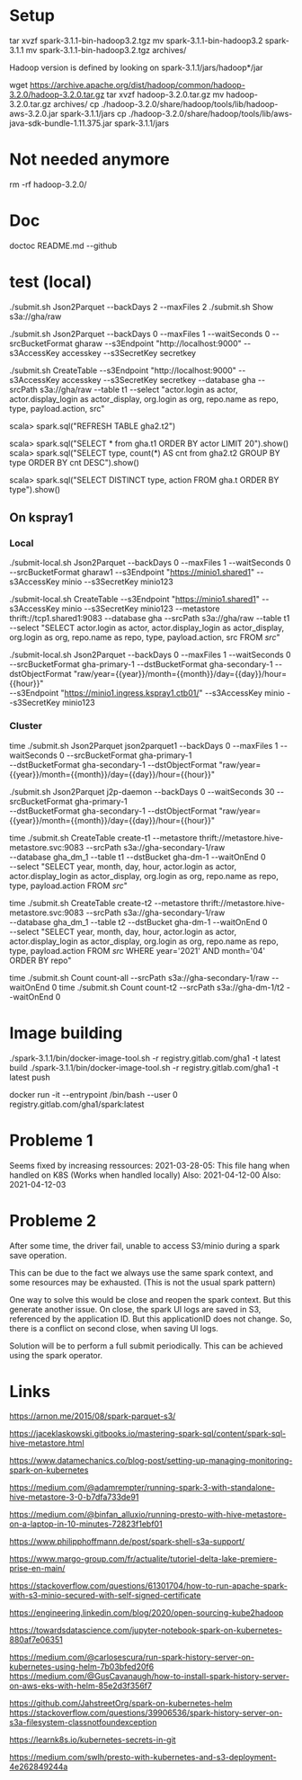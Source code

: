 # Setup

tar xvzf spark-3.1.1-bin-hadoop3.2.tgz
mv spark-3.1.1-bin-hadoop3.2 spark-3.1.1
mv spark-3.1.1-bin-hadoop3.2.tgz archives/

Hadoop version is defined by looking on spark-3.1.1/jars/hadoop*/jar

wget https://archive.apache.org/dist/hadoop/common/hadoop-3.2.0/hadoop-3.2.0.tar.gz
tar xvzf hadoop-3.2.0.tar.gz
mv hadoop-3.2.0.tar.gz archives/
cp ./hadoop-3.2.0/share/hadoop/tools/lib/hadoop-aws-3.2.0.jar spark-3.1.1/jars
cp ./hadoop-3.2.0/share/hadoop/tools/lib/aws-java-sdk-bundle-1.11.375.jar spark-3.1.1/jars
# Not needed anymore
rm -rf hadoop-3.2.0/

# Doc

doctoc README.md --github

# test (local)


./submit.sh Json2Parquet --backDays 2 --maxFiles 2
./submit.sh Show s3a://gha/raw

./submit.sh Json2Parquet --backDays 0 --maxFiles 1 --waitSeconds 0 --srcBucketFormat gharaw --s3Endpoint "http://localhost:9000" --s3AccessKey accesskey --s3SecretKey secretkey

./submit.sh CreateTable --s3Endpoint "http://localhost:9000" --s3AccessKey accesskey --s3SecretKey secretkey --database gha --srcPath s3a://gha/raw --table t1 --select "actor.login as actor, actor.display_login as actor_display, org.login as  org, repo.name as repo, type, payload.action, src"

scala> spark.sql("REFRESH TABLE gha2.t2")

scala> spark.sql("SELECT * from gha.t1 ORDER BY actor LIMIT 20").show()
scala> spark.sql("SELECT type, count(*) AS cnt  from gha2.t2 GROUP BY type ORDER BY cnt DESC").show()

scala> spark.sql("SELECT DISTINCT type, action FROM gha.t ORDER BY type").show()

## On kspray1

### Local

./submit-local.sh Json2Parquet --backDays 0 --maxFiles 1 --waitSeconds 0 --srcBucketFormat gharaw1 --s3Endpoint "https://minio1.shared1" --s3AccessKey minio --s3SecretKey minio123

./submit-local.sh CreateTable --s3Endpoint "https://minio1.shared1" --s3AccessKey minio --s3SecretKey minio123 --metastore thrift://tcp1.shared1:9083 --database gha --srcPath s3a://gha/raw --table t1 --select "SELECT actor.login as actor, actor.display_login as actor_display, org.login as  org, repo.name as repo, type, payload.action, src FROM _src_"

./submit-local.sh Json2Parquet --backDays 0 --maxFiles 1 --waitSeconds 0 \
--srcBucketFormat gha-primary-1 --dstBucketFormat gha-secondary-1 --dstObjectFormat "raw/year={{year}}/month={{month}}/day={{day}}/hour={{hour}}" \
--s3Endpoint "https://minio1.ingress.kspray1.ctb01/" --s3AccessKey minio --s3SecretKey minio123



### Cluster

time ./submit.sh Json2Parquet json2parquet1 --backDays 0 --maxFiles 1 --waitSeconds 0 --srcBucketFormat gha-primary-1 \
--dstBucketFormat gha-secondary-1 --dstObjectFormat "raw/year={{year}}/month={{month}}/day={{day}}/hour={{hour}}"


./submit.sh Json2Parquet j2p-daemon --backDays 0 --waitSeconds 30 --srcBucketFormat gha-primary-1 \
--dstBucketFormat gha-secondary-1 --dstObjectFormat "raw/year={{year}}/month={{month}}/day={{day}}/hour={{hour}}"



time ./submit.sh CreateTable create-t1 --metastore thrift://metastore.hive-metastore.svc:9083 --srcPath s3a://gha-secondary-1/raw \
--database gha_dm_1 --table t1 --dstBucket gha-dm-1  --waitOnEnd 0 \
--select "SELECT year, month, day, hour, actor.login as actor, actor.display_login as actor_display, org.login as  org, repo.name as repo, type, payload.action FROM _src_"


time ./submit.sh CreateTable create-t2 --metastore thrift://metastore.hive-metastore.svc:9083 --srcPath s3a://gha-secondary-1/raw \
--database gha_dm_1 --table t2 --dstBucket gha-dm-1 --waitOnEnd 0 \
--select "SELECT year, month, day, hour, actor.login as actor, actor.display_login as actor_display, org.login as  org, repo.name as repo, type, payload.action FROM _src_ WHERE year='2021' AND month='04' ORDER BY repo"


time ./submit.sh Count count-all --srcPath s3a://gha-secondary-1/raw --waitOnEnd 0
time ./submit.sh Count count-t2 --srcPath s3a://gha-dm-1/t2 --waitOnEnd 0


# Image building

./spark-3.1.1/bin/docker-image-tool.sh -r registry.gitlab.com/gha1 -t latest build
./spark-3.1.1/bin/docker-image-tool.sh -r registry.gitlab.com/gha1 -t latest push

docker run -it --entrypoint /bin/bash --user 0 registry.gitlab.com/gha1/spark:latest

# Probleme 1

Seems fixed by increasing ressources:
2021-03-28-05: This file hang when handled on K8S (Works when handled locally)
Also: 2021-04-12-00
Also: 2021-04-12-03

# Probleme 2

After some time, the driver fail, unable to access S3/minio during a spark save operation.

This can be due to the fact we always use the same spark context, and some resources may be exhausted. (This is not the usual spark pattern) 

One way to solve this would be close and reopen the spark context. But this generate another issue. On close, the spark UI logs are saved in S3, referenced by the application ID. But this applicationID does not change. So, there is a conflict on second close, when saving UI logs.

Solution will be to perform a full submit periodically. This can be achieved using the spark operator.

# Links

https://arnon.me/2015/08/spark-parquet-s3/

https://jaceklaskowski.gitbooks.io/mastering-spark-sql/content/spark-sql-hive-metastore.html

https://www.datamechanics.co/blog-post/setting-up-managing-monitoring-spark-on-kubernetes

https://medium.com/@adamrempter/running-spark-3-with-standalone-hive-metastore-3-0-b7dfa733de91

https://medium.com/@binfan_alluxio/running-presto-with-hive-metastore-on-a-laptop-in-10-minutes-72823f1ebf01

https://www.philipphoffmann.de/post/spark-shell-s3a-support/

https://www.margo-group.com/fr/actualite/tutoriel-delta-lake-premiere-prise-en-main/

https://stackoverflow.com/questions/61301704/how-to-run-apache-spark-with-s3-minio-secured-with-self-signed-certificate

https://engineering.linkedin.com/blog/2020/open-sourcing-kube2hadoop

https://towardsdatascience.com/jupyter-notebook-spark-on-kubernetes-880af7e06351

https://medium.com/@carlosescura/run-spark-history-server-on-kubernetes-using-helm-7b03bfed20f6
https://medium.com/@GusCavanaugh/how-to-install-spark-history-server-on-aws-eks-with-helm-85e2d3f356f7

https://github.com/JahstreetOrg/spark-on-kubernetes-helm
https://stackoverflow.com/questions/39906536/spark-history-server-on-s3a-filesystem-classnotfoundexception


https://learnk8s.io/kubernetes-secrets-in-git

https://medium.com/swlh/presto-with-kubernetes-and-s3-deployment-4e262849244a
